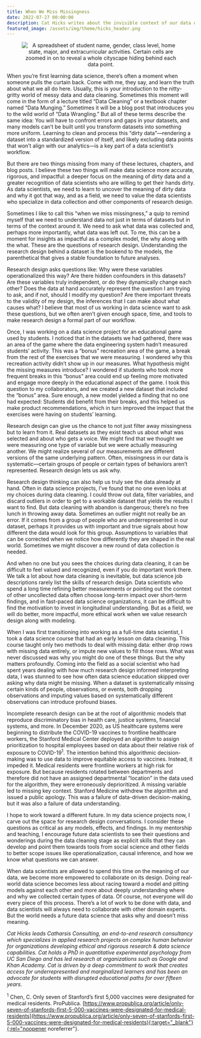 ```yaml
---
title: When We Miss Missingness
date: 2022-07-27 00:00:00
description: Cat Hicks writes about the invisible context of our data origins. Header llustration by Katarzyna Surman.
featured_image: /assets/img/theme/hicks_header.png
---
```


<center>
<figure>
	<img src="../assets/img/theme/hicks_header.png" alt="A spreadsheet of student name, gender, class level, home state, major, and extracurricular activities. Certain cells are zoomed in on to reveal a whole cityscape hiding behind each data point.">
</figure>
</center>

When you’re first learning data science, there’s often a moment when someone pulls the curtain back. Come with me, they say, and learn the truth about what we all do here. Usually, this is your introduction to the nitty-gritty world of messy data and data cleaning. Sometimes this moment will come in the form of a lecture titled “Data Cleaning” or a textbook chapter named “Data Munging.” Sometimes it will be a blog post that introduces you to the wild world of “Data Wrangling.” But all of these terms describe the same idea: You will have to confront errors and gaps in your datasets, and many models can’t be built until you transform datasets into something more uniform. Learning to clean and process this “dirty data”—rendering a dataset into a standardized version of itself, and likely excluding data points that won’t align with our analytics—is a key part of a data scientist’s workflow.

But there are two things missing from many of these lectures, chapters, and blog posts. I believe these two things will make data science more accurate, rigorous, and impactful: a deeper focus on the meaning of dirty data and a greater recognition of data scientists who are willing to get their hands dirty. As data scientists, we need to learn to uncover the meaning of dirty data and why it got that way, and as a field, we need to value the data scientists who specialize in data collection and other components of research design.

Sometimes I like to call this “when we miss missingness,” a quip to remind myself that we need to understand data not just in terms of datasets but in terms of the context around it. We need to ask what data was collected and, perhaps more importantly, what data was left out. To me, this can be a moment for insights as impactful as a complex model, the why along with the what. These are the questions of research design. Understanding the research design behind a dataset is the bookend to the models, the parenthetical that gives a stable foundation to future analyses.

Research design asks questions like: Why were these variables operationalized this way? Are there hidden confounders in this datasets? Are these variables truly independent, or do they dynamically change each other? Does the data at hand accurately represent the question I am trying to ask, and if not, should I modify my question? Are there important threats to the validity of my design, the inferences that I can make about what causes what? I believe that most of us working in data science want to ask these questions, but we often aren’t given enough space, time, and tools to make research design a formal part of our workflow.

Once, I was working on a data science project for an educational game used by students. I noticed that in the datasets we had gathered, there was an area of the game where the data engineering system hadn’t measured students’ activity. This was a “bonus” recreation area of the game, a break from the rest of the exercises that we were measuring. I wondered why this recreation activity didn’t show up in our measures. What hypothesis might the missing measures introduce? I wondered if students who took more frequent breaks in this “bonus” area could end up feeling more motivated and engage more deeply in the educational aspect of the game. I took this question to my collaborators, and we created a new dataset that included the “bonus” area. Sure enough, a new model yielded a finding that no one had expected: Students did benefit from their breaks, and this helped us make product recommendations, which in turn improved the impact that the exercises were having on students’ learning.

Research design can give us the chance to not just filter away missingness but to learn from it. Real datasets as they exist teach us about what was selected and about who gets a voice. We might find that we thought we were measuring one type of variable but we were actually measuring another. We might realize several of our measurements are different versions of the same underlying pattern. Often, missingness in our data is systematic—certain groups of people or certain types of behaviors aren’t represented. Research design lets us ask why.

Research design thinking can also help us truly see the data already at hand. Often in data science projects, I’ve found that no one even looks at my choices during data cleaning. I could throw out data, filter variables, and discard outliers in order to get to a workable dataset that yields the results I want to find. But data cleaning with abandon is dangerous; there’s no free lunch in throwing away data. Sometimes an outlier might not really be an error. If it comes from a group of people who are underrepresented in our dataset, perhaps it provides us with important and true signals about how different the data would look for this group. Assumptions to variables that can be corrected when we notice how differently they are shaped in the real world. Sometimes we might discover a new round of data collection is needed.

And when no one but you sees the choices during data cleaning, it can be difficult to feel valued and recognized, even if you do important work there. We talk a lot about how data cleaning is inevitable, but data science job descriptions rarely list the skills of research design. Data scientists who spend a long time refining better measurements or pointing out the context of other uncollected data often choose long-term impact over short-term findings, and in fast-paced data science organizations, it can be difficult to find the motivation to invest in longitudinal understanding. But as a field, we will do better, more impactful, more ethical work when we value research design along with modeling.

When I was first transitioning into working as a full-time data scientist, I took a data science course that had an early lesson on data cleaning. This course taught only two methods to deal with missing data: either drop rows with missing data entirely, or impute new values to fill those rows. What was never discussed was why you might do one of these things. But the why matters profoundly. Coming into the field as a social scientist who had spent years dealing with how much research design informed interpreting data, I was stunned to see how often data science education skipped over asking why data might be missing. When a dataset is systematically missing certain kinds of people, observations, or events, both dropping observations and imputing values based on systematically different observations can introduce profound biases.

Incomplete research design can be at the root of algorithmic models that reproduce discriminatory bias in health care, justice systems, financial systems, and more. In December 2020, as US healthcare systems were beginning to distribute the COVID-19 vaccines to frontline healthcare workers, the Stanford Medical Center deployed an algorithm to assign prioritization to hospital employees based on data about their relative risk of exposure to COVID-19<sup>1</sup>. The intention behind this algorithmic decision-making was to use data to improve equitable access to vaccines. Instead, it impeded it. Medical residents were frontline workers at high risk for exposure. But because residents rotated between departments and therefore did not have an assigned departmental “location” in the data used for the algorithm, they were erroneously deprioritized. A missing variable led to missing key context. Stanford Medicine withdrew the algorithm and issued a public apology. This was a failure of data-driven decision-making, but it was also a failure of data understanding.

I hope to work toward a different future. In my data science projects now, I carve out the space for research design conversations. I consider these questions as critical as any models, effects, and findings. In my mentorship and teaching, I encourage future data scientists to see their questions and wonderings during the data cleaning stage as explicit skills that they can develop and point them towards tools from social science and other fields to better scope issues like operationalization, causal inference, and how we know what questions we can answer.

When data scientists are allowed to spend this time on the meaning of our data, we become more empowered to collaborate on its design. Doing real-world data science becomes less about racing toward a model and pitting models against each other and more about deeply understanding where and why we collected certain types of data. Of course, not everyone will do every piece of this process. There’s a lot of work to be done with data, and data scientists will always need to collaborate with other domain experts. But the world needs a future data science that asks why and doesn’t miss meaning.

*Cat Hicks leads Catharsis Consulting, an end-to-end research consultancy which specializes in applied research projects on complex human behavior for organizations developing ethical and rigorous research & data science capabilities. Cat holds a PhD in quantitative experimental psychology from UC San Diego and has led research at organizations such as Google and Khan Academy. Cat is driven by a deep commitment to work that creates access for underrepresented and marginalized learners and has been an advocate for students with disrupted educational paths for over fifteen years.*

<sup>1</sup> Chen, C. Only seven of Stanford’s first 5,000 vaccines were designated for medical residents. ProPublica. [https://www.propublica.org/article/only-seven-of-stanfords-first-5-000-vaccines-were-designated-for-medical-residents](https://www.propublica.org/article/only-seven-of-stanfords-first-5-000-vaccines-were-designated-for-medical-residents){:target="_blank"}{:rel="noopener noreferrer"}.
